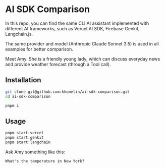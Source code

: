 # AI SDK Comparison

In this repo, you can find the same CLI AI assistant implemented with different AI frameworks, such as Vercel AI SDK, Firebase Genkit, Langchain.js.

The same provider and model (Anthropic Claude Sonnet 3.5) is used in all examples for better comparison.

Meet Amy. She is a friendly young lady, which can discuss everyday news and provide weather forecast (through a Tool call).

## Installation

```bash
git clone git@github.com:kkomelin/ai-sdk-comparison.git
cd ai-sdk-comparison
```

```bash
pnpm i
```

## Usage

```bash
pnpm start:vercel
pnpm start:genkit
pnpm start:langchain
```

Ask Amy something like this:

```
What's the temperature in New York?
```
